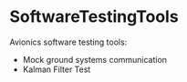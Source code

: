 # SoftwareTestingTools

Avionics software testing tools:
- Mock ground systems communication
- Kalman Filter Test
